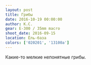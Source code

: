 ```yaml
---
layout: post
title: Грибы
date: 2016-10-19 00:00:00
author: К.С.
gear: E-300 / 35mm macro
shoot_date: 2016-09-15
location: Ёль-база
colors: ['020201', '13100a']
---
```


Какие-то мелкие непонятные грибы.
